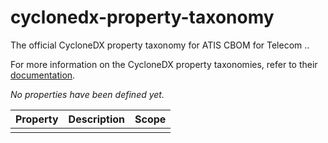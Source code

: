 # cyclonedx-property-taxonomy
The official CycloneDX property taxonomy for ATIS CBOM for Telecom ..

For more information on the CycloneDX property taxonomies, refer to their [documentation](https://github.com/CycloneDX/cyclonedx-property-taxonomy).

*No properties have been defined yet.*


| Property          | Description                  | Scope      |
| ----------------- |------------------------------| -----------|
|                   |                              |            |
